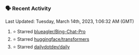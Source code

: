 ### 🗣 Recent Activity

<!--RECENT_ACTIVITY:last_update-->
Last Updated: Tuesday, March 14th, 2023, 1:06:32 AM (GMT)
<!--RECENT_ACTIVITY:last_update_end-->
<!--RECENT_ACTIVITY:start-->
1. ⭐ Starred [blueagler/Bing-Chat-Pro](https://github.com/blueagler/Bing-Chat-Pro)
2. ⭐ Starred [huggingface/transformers](https://github.com/huggingface/transformers)
3. ⭐ Starred [dailydotdev/daily](https://github.com/dailydotdev/daily)
<!--RECENT_ACTIVITY:end-->
